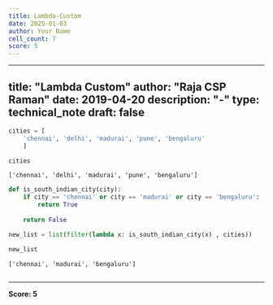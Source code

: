 ```yaml
---
title: Lambda-Custom
date: 2025-01-03
author: Your Name
cell_count: 7
score: 5
---
```


---
title: "Lambda Custom"
author: "Raja CSP Raman"
date: 2019-04-20
description: "-"
type: technical_note
draft: false
---

```python
cities = [
    'chennai', 'delhi', 'madurai', 'pune', 'bengaluru'
    ]
```


```python
cities
```




    ['chennai', 'delhi', 'madurai', 'pune', 'bengaluru']




```python
def is_south_indian_city(city):
    if city == 'chennai' or city == 'madurai' or city == 'bengaluru':
        return True
    
    return False
```


```python
new_list = list(filter(lambda x: is_south_indian_city(x) , cities))
```


```python
new_list
```




    ['chennai', 'madurai', 'bengaluru']




```python

```


---
**Score: 5**